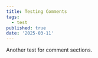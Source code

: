 ```yaml
---
title: Testing Comments
tags:
  - test
published: true
date: '2025-03-11'
---
```

Another test for comment sections.
